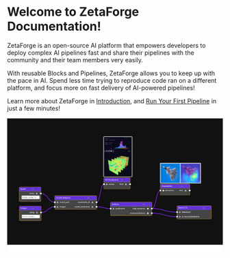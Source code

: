 # Welcome to ZetaForge Documentation!

ZetaForge is an open-source AI platform that empowers developers to deploy complex AI pipelines
fast and share their pipelines with the community and their team members very easily.

With reusable Blocks and Pipelines, ZetaForge allows you to keep up
with the pace in AI. Spend less time trying to reproduce code ran on a different platform, and focus 
more on fast delivery of AI-powered pipelines!

Learn more about ZetaForge in [Introduction](introduction.md), and 
[Run Your First Pipeline](run-your-first-pipeline.md) in just a few minutes!



![zetaforge-cover.png](assets%2Fzetaforge-cover.png)